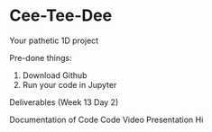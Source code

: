 # Cee-Tee-Dee
Your pathetic 1D project

Pre-done things:
1. Download Github
2. Run your code in Jupyter

Deliverables (Week 13 Day 2)

Documentation of Code
Code
Video
Presentation
Hi

